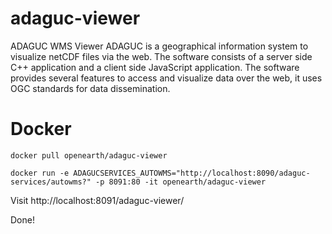 # adaguc-viewer
ADAGUC WMS Viewer
ADAGUC is a geographical information system to visualize netCDF files via the web. The software consists of a server side C++ application and a client side JavaScript application. The software provides several features to access and visualize data over the web, it uses OGC standards for data dissemination. 

# Docker

```
docker pull openearth/adaguc-viewer
```

```
docker run -e ADAGUCSERVICES_AUTOWMS="http://localhost:8090/adaguc-services/autowms?" -p 8091:80 -it openearth/adaguc-viewer
```

Visit http://localhost:8091/adaguc-viewer/


Done!